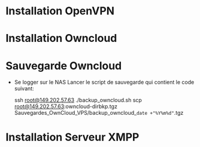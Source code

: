 # Installation OpenVPN

# Installation Owncloud

# Sauvegarde Owncloud
- Se logger sur le NAS 
Lancer le script de sauvegarde qui contient le code suivant:

    ssh root@149.202.57.63 ./backup_owncloud.sh
    scp root@149.202.57.63:owncloud-dirbkp.tgz Sauvegardes_OwnCloud_VPS/backup_owncloud_`date +"%Y%m%d"`.tgz

# Installation Serveur XMPP
